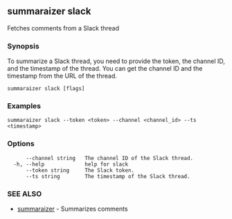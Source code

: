 ## summaraizer slack

Fetches comments from a Slack thread

### Synopsis

To summarize a Slack thread, you need to provide the token, the channel ID, and the timestamp of the thread.
You can get the channel ID and the timestamp from the URL of the thread.

```
summaraizer slack [flags]
```

### Examples

```
summaraizer slack --token <token> --channel <channel_id> --ts <timestamp>
```

### Options

```
      --channel string   The channel ID of the Slack thread.
  -h, --help             help for slack
      --token string     The Slack token.
      --ts string        The timestamp of the Slack thread.
```

### SEE ALSO

* [summaraizer](summaraizer.md)	 - Summarizes comments

